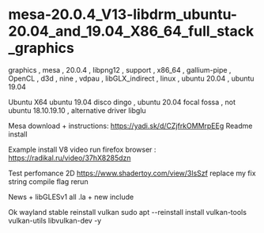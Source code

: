 # mesa-20.0.4_V13-libdrm_ubuntu-20.04_and_19.04_X86_64_full_stack_graphics
graphics , mesa , 20.0.4 , libpng12 , support , x86_64 , gallium-pipe , OpenCL , d3d , nine , vdpau , libGLX_indirect , linux , ubuntu 20.04 , ubuntu 19.04

Ubuntu X64 ubuntu 19.04 disco dingo , ubuntu 20.04 focal fossa , not ubuntu 18.10.19.10 , alternative driver libglu

Mesa download + instructions: https://yadi.sk/d/CZjfrkOMMrpEEg Readme install

Example install V8 video run firefox browser : https://radikal.ru/video/37hX8285dzn

Test perfomance 2D https://www.shadertoy.com/view/3lsSzf replace my fix string compile flag rerun

News + libGLESv1 all .la + new include

Ok wayland stable reinstall vulkan sudo apt --reinstall install vulkan-tools vulkan-utils libvulkan-dev -y   
